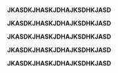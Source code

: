 **JKASDKJHASKJDHAJKSDHKJASD**
**JKASDKJHASKJDHAJKSDHKJASD**
**JKASDKJHASKJDHAJKSDHKJASD**
**JKASDKJHASKJDHAJKSDHKJASD**
**JKASDKJHASKJDHAJKSDHKJASD**
